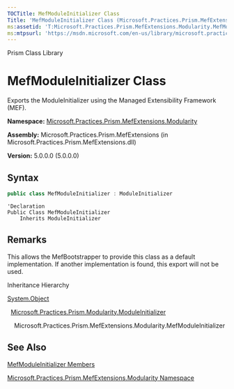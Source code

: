 ```yaml
---
TOCTitle: MefModuleInitializer Class
Title: 'MefModuleInitializer Class (Microsoft.Practices.Prism.MefExtensions.Modularity)'
ms:assetid: 'T:Microsoft.Practices.Prism.MefExtensions.Modularity.MefModuleInitializer'
ms:mtpsurl: 'https://msdn.microsoft.com/en-us/library/microsoft.practices.prism.mefextensions.modularity.mefmoduleinitializer(v=pandp.50)'
---
```


Prism Class Library

# MefModuleInitializer Class

Exports the ModuleInitializer using the Managed Extensibility Framework (MEF).

**Namespace:** [Microsoft.Practices.Prism.MefExtensions.Modularity](https://msdn.microsoft.com/en-us/library/microsoft.practices.prism.mefextensions.modularity(v=pandp.50))

**Assembly:** Microsoft.Practices.Prism.MefExtensions (in Microsoft.Practices.Prism.MefExtensions.dll)

**Version:** 5.0.0.0 (5.0.0.0)

## Syntax

```C#
public class MefModuleInitializer : ModuleInitializer

```

```VB
'Declaration
Public Class MefModuleInitializer
	Inherits ModuleInitializer
```

## Remarks

 This allows the MefBootstrapper to provide this class as a default implementation. If another implementation is found, this export will not be used.

Inheritance Hierarchy

<span id="familyToggle"></span>[System.Object](http://msdn.microsoft.com/en-us/library/e5kfa45b)

  [Microsoft.Practices.Prism.Modularity.ModuleInitializer](https://msdn.microsoft.com/en-us/library/microsoft.practices.prism.modularity.moduleinitializer(v=pandp.50))

    Microsoft.Practices.Prism.MefExtensions.Modularity.MefModuleInitializer

## See Also


[MefModuleInitializer Members](https://msdn.microsoft.com/en-us/library/microsoft.practices.prism.mefextensions.modularity.mefmoduleinitializer_members(v=pandp.50))

[Microsoft.Practices.Prism.MefExtensions.Modularity Namespace](https://msdn.microsoft.com/en-us/library/microsoft.practices.prism.mefextensions.modularity(v=pandp.50))
